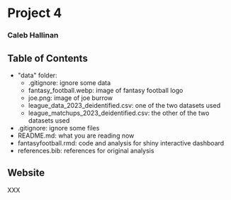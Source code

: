 # Project 4

### Caleb Hallinan



## Table of Contents
- "data" folder: 
  - .gitignore: ignore some data
  - fantasy_football.webp: image of fantasy football logo
  - joe.png: image of joe burrow
  - league_data_2023_deidentified.csv: one of the two datasets used
  - league_matchups_2023_deidentified.csv: the other of the two datasets used
- .gitignore: ignore some files
- README.md: what you are reading now
- fantasyfootball.rmd: code and analysis for shiny interactive dashboard
- references.bib: references for original analysis


## Website

XXX
